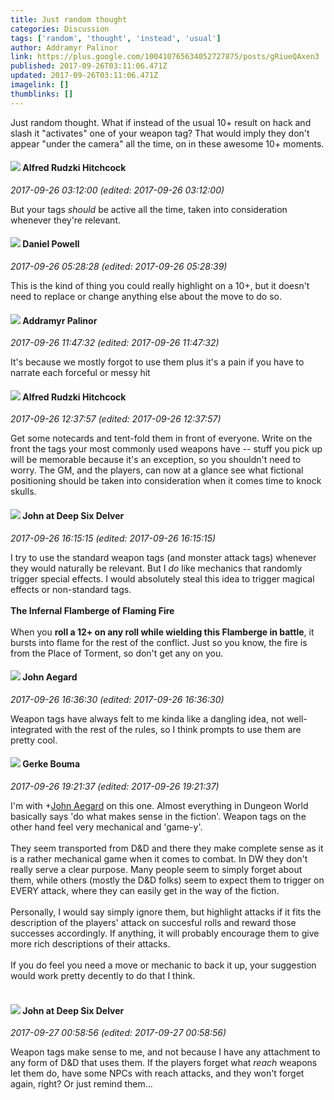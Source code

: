 ```yaml
---
title: Just random thought
categories: Discussion
tags: ['random', 'thought', 'instead', 'usual']
author: Addramyr Palinor
link: https://plus.google.com/100410765634052727875/posts/gRiueQAxen3
published: 2017-09-26T03:11:06.471Z
updated: 2017-09-26T03:11:06.471Z
imagelink: []
thumblinks: []
---
```


Just random thought. What if instead of the usual 10+ result on hack and slash it &quot;activates&quot; one of your weapon tag? That would imply they don&#39;t appear &quot;under the camera&quot; all the time, on in these awesome 10+ moments.
<div id='comment z12sil0ylmvffdqzf04cffv4ctnedr55ogk'>
  <h4><img src='{{site.baseurl}}//images/avatars/100812462809734403456_photo.jpg'> Alfred Rudzki Hitchcock</h4>
      <p><cite>2017-09-26 03:12:00 (edited: 2017-09-26 03:12:00)</cite></p>
        <p>But your tags <i>should</i> be active all the time, taken into consideration whenever they&#39;re relevant.</p>
</div>
        

<div id='comment z12sil0ylmvffdqzf04cffv4ctnedr55ogk'>
  <h4><img src='{{site.baseurl}}//images/avatars/113165164943915272090_photo.jpg'> Daniel Powell</h4>
      <p><cite>2017-09-26 05:28:28 (edited: 2017-09-26 05:28:39)</cite></p>
        <p>This is the kind of thing you could really highlight on a 10+, but it doesn&#39;t need to replace or change anything else about the move to do so.</p>
</div>
        

<div id='comment z12sil0ylmvffdqzf04cffv4ctnedr55ogk'>
  <h4><img src='{{site.baseurl}}//images/avatars/100410765634052727875_photo.jpg'> Addramyr Palinor</h4>
      <p><cite>2017-09-26 11:47:32 (edited: 2017-09-26 11:47:32)</cite></p>
        <p>It&#39;s because we mostly forgot to use them plus it&#39;s a pain if you have to narrate each forceful or messy hit</p>
</div>
        

<div id='comment z12sil0ylmvffdqzf04cffv4ctnedr55ogk'>
  <h4><img src='{{site.baseurl}}//images/avatars/100812462809734403456_photo.jpg'> Alfred Rudzki Hitchcock</h4>
      <p><cite>2017-09-26 12:37:57 (edited: 2017-09-26 12:37:57)</cite></p>
        <p>Get some notecards and tent-fold them in front of everyone. Write on the front the tags your most commonly used weapons have -- stuff you pick up will be memorable because it&#39;s an exception, so you shouldn&#39;t need to worry. The GM, and the players, can now at a glance see what fictional positioning should be taken into consideration when it comes time to knock skulls.</p>
</div>
        

<div id='comment z12sil0ylmvffdqzf04cffv4ctnedr55ogk'>
  <h4><img src='{{site.baseurl}}//images/avatars/104675236432730777219_photo.jpg'> John at Deep Six Delver</h4>
      <p><cite>2017-09-26 16:15:15 (edited: 2017-09-26 16:15:15)</cite></p>
        <p>I try to use the standard weapon tags (and monster attack tags) whenever they would naturally be relevant. But I <i>do</i> like mechanics that randomly trigger special effects. I would absolutely steal this idea to trigger magical effects or non-standard tags.<br /><br /><b>The Infernal Flamberge of Flaming Fire</b><br /><br />When you <b>roll a 12+ on any roll while wielding this Flamberge in battle</b>, it bursts into flame for the rest of the conflict. Just so you know, the fire is from the Place of Torment, so don&#39;t get any on you.</p>
</div>
        

<div id='comment z12sil0ylmvffdqzf04cffv4ctnedr55ogk'>
  <h4><img src='{{site.baseurl}}//images/avatars/113677679278469240206_photo.jpg'> John Aegard</h4>
      <p><cite>2017-09-26 16:36:30 (edited: 2017-09-26 16:36:30)</cite></p>
        <p>Weapon tags have always felt to me kinda like a dangling idea, not well-integrated with the rest of the rules, so I think prompts to use them are pretty cool.</p>
</div>
        

<div id='comment z12sil0ylmvffdqzf04cffv4ctnedr55ogk'>
  <h4><img src='{{site.baseurl}}//images/avatars/106559411917886711211_photo.jpg'> Gerke Bouma</h4>
      <p><cite>2017-09-26 19:21:37 (edited: 2017-09-26 19:21:37)</cite></p>
        <p>I&#39;m with <span class="proflinkWrapper"><span class="proflinkPrefix">+</span><a class="proflink" href="https://plus.google.com/113677679278469240206" oid="113677679278469240206">John Aegard</a></span> on this one.  Almost everything in Dungeon World basically says &#39;do what makes sense in the fiction&#39;. Weapon tags on the other hand feel very mechanical and &#39;game-y&#39;. <br /><br />They seem transported from D&amp;D and there they make complete sense as it is a rather mechanical game when it comes to combat. In DW they don&#39;t really serve a clear purpose. Many people seem to simply forget about them, while others (mostly the D&amp;D folks) seem to expect them to trigger on EVERY attack, where they can easily get in the way of the fiction.<br /><br />Personally, I would say simply ignore them, but highlight attacks if it fits the description of the players&#39; attack on succesful rolls  and reward those successes accordingly. If anything, it will probably encourage them to give more rich descriptions of their attacks.<br /><br />If you do feel you need a move or mechanic to back it up, your suggestion would work pretty decently to do that I think.<br /><br /></p>
</div>
        

<div id='comment z12sil0ylmvffdqzf04cffv4ctnedr55ogk'>
  <h4><img src='{{site.baseurl}}//images/avatars/104675236432730777219_photo.jpg'> John at Deep Six Delver</h4>
      <p><cite>2017-09-27 00:58:56 (edited: 2017-09-27 00:58:56)</cite></p>
        <p>Weapon tags make sense to me, and not because I have any attachment to any form of D&amp;D that uses them. If the players forget what <i>reach</i> weapons let them do, have some NPCs with reach attacks, and they won&#39;t forget again, right? Or just remind them…</p>
</div>
        